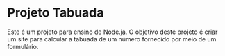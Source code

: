 # Projeto Tabuada

Este é um projeto para ensino de Node.ja. O objetivo deste projeto é criar um site para calcular a tabuada de um número fornecido por meio de um formulário.